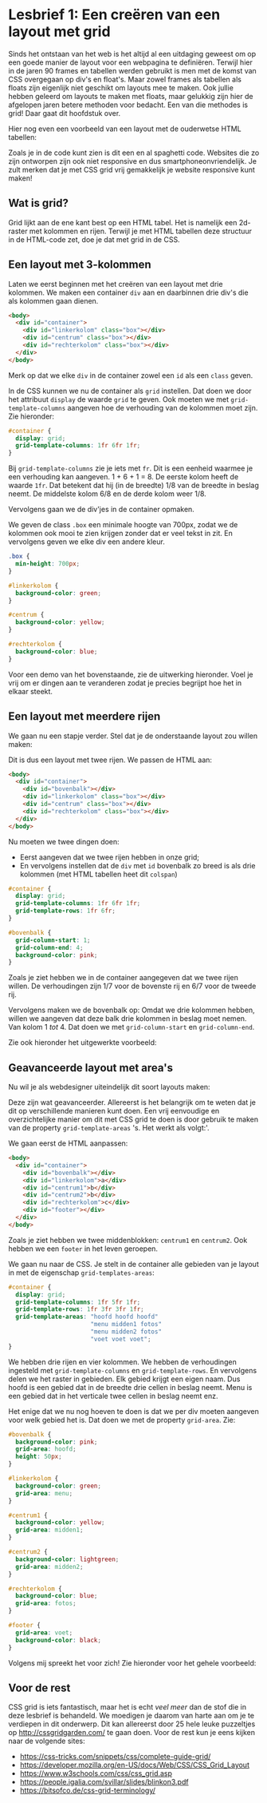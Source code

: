 # Lesbrief 1: Een creëren van een layout met grid

Sinds het ontstaan van het web is het altijd al een uitdaging geweest om op een goede manier de layout voor een webpagina te definiëren. Terwijl hier in de jaren 90 frames en tabellen werden gebruikt is men met de komst van CSS overgegaan op div's en float's. Maar zowel frames als tabellen als floats zijn eigenlijk niet geschikt om layouts mee te maken. Ook jullie hebben geleerd om layouts te maken met floats, maar gelukkig zijn hier de afgelopen jaren betere methoden voor bedacht. Een van die methodes is grid! Daar gaat dit hoofdstuk over.

Hier nog even een voorbeeld van een layout met de ouderwetse HTML tabellen:
[](codepen://hakanakkas/aEGYLR?height=500&theme=0)

Zoals je in de code kunt zien is dit een en al spaghetti code. Websites die zo zijn ontworpen zijn ook niet responsive en dus smartphoneonvriendelijk. Je zult merken dat je met CSS grid vrij gemakkelijk je website responsive kunt maken!

## Wat is grid?
Grid lijkt aan de ene kant best op een HTML tabel. Het is namelijk een 2d-raster met kolommen en rijen. Terwijl je met HTML tabellen deze structuur in de HTML-code zet, doe je dat met grid in de CSS.

## Een layout met 3-kolommen
Laten we eerst beginnen met het creëren van een layout met drie kolommen. We maken een container `div` aan en daarbinnen drie div's die als kolommen gaan dienen.

``` html
<body>
  <div id="container">
    <div id="linkerkolom" class="box"></div>
    <div id="centrum" class="box"></div>    
    <div id="rechterkolom" class="box"></div>        
  </div>
</body>
```
Merk op dat we elke `div` in de container zowel een `id` als een `class` geven.

In de CSS kunnen we nu de container als `grid` instellen. Dat doen we door het attribuut `display` de waarde `grid` te geven. Ook moeten we met `grid-template-columns` aangeven hoe de verhouding van de kolommen moet zijn. Zie hieronder:

``` css
#container {
  display: grid;
  grid-template-columns: 1fr 6fr 1fr;
}
```
Bij `grid-template-columns` zie je iets met `fr`. Dit is een eenheid waarmee je een verhouding kan aangeven. 1 + 6 + 1 = 8. De eerste kolom heeft de waarde `1fr`. Dat betekent dat hij (in de breedte) 1/8 van de breedte in beslag neemt. De middelste kolom 6/8 en de derde kolom weer 1/8.

Vervolgens gaan we de div'jes in de container opmaken.

We geven de class `.box` een minimale hoogte van 700px, zodat we de kolommen ook mooi te zien krijgen zonder dat er veel tekst in zit. En vervolgens geven we elke div een andere kleur.

``` css
.box {
  min-height: 700px;
}

#linkerkolom {
  background-color: green;
}

#centrum {
  background-color: yellow;
}

#rechterkolom {
  background-color: blue;
}
```
Voor een demo van het bovenstaande, zie de uitwerking hieronder. Voel je vrij om er dingen aan te veranderen zodat je precies begrijpt hoe het in elkaar steekt.

[](codepen://h-akkas/qpKwzb?height=500&theme=0)

## Een layout met meerdere rijen
We gaan nu een stapje verder. Stel dat je de onderstaande layout zou willen maken:

[](https://docs.google.com/drawings/d/16WMBGT6tMgwsRhDCGE9J20cPwd0vReDXLkSHgtO82KM/edit?usp=sharing)

Dit is dus een layout met twee rijen. We passen de HTML aan:

``` html
<body>
  <div id="container">
    <div id="bovenbalk"></div>
    <div id="linkerkolom" class="box"></div>
    <div id="centrum" class="box"></div>    
    <div id="rechterkolom" class="box"></div>        
  </div>
</body>
```

Nu moeten we twee dingen doen:
* Eerst aangeven dat we twee rijen hebben in onze grid;
* En vervolgens instellen dat de `div` met `id` bovenbalk zo breed is als drie kolommen (met HTML tabellen heet dit `colspan`)

``` CSS
#container {
  display: grid;
  grid-template-columns: 1fr 6fr 1fr;
  grid-template-rows: 1fr 6fr;
}

#bovenbalk {
  grid-column-start: 1;
  grid-column-end: 4;
  background-color: pink;
}
```

Zoals je ziet hebben we in de container aangegeven dat we twee rijen willen. De verhoudingen zijn 1/7 voor de bovenste rij en 6/7 voor de tweede rij.

Vervolgens maken we de bovenbalk op:
Omdat we drie kolommen hebben, willen we aangeven dat deze balk drie kolommen in beslag moet nemen. Van kolom 1 _tot_ 4. Dat doen we met `grid-column-start` en `grid-column-end`.

Zie ook hieronder het uitgewerkte voorbeeld:
[](codepen://h-akkas/QaxRZe?height=500&theme=0)

## Geavanceerde layout met area's
Nu wil je als webdesigner uiteindelijk dit soort layouts maken:
[](https://docs.google.com/drawings/d/1-VTi4-hQc_w4njq-4oK20rsdAHmmmf6r98OdUxc8kas/edit?usp=sharing)

Deze zijn wat geavanceerder. Allereerst is het belangrijk om te weten dat je dit op verschillende manieren kunt doen. Een vrij eenvoudige en overzichtelijke manier om dit met CSS grid te doen is door gebruik te maken van de property `grid-template-areas` 's. Het werkt als volgt:'.

We gaan eerst de HTML aanpassen:
``` html
<body>
  <div id="container">
    <div id="bovenbalk"></div>
    <div id="linkerkolom">a</div>
    <div id="centrum1">b</div>  
    <div id="centrum2">b</div>  
    <div id="rechterkolom">c</div>        
    <div id="footer"></div>
  </div>
</body>
```
Zoals je ziet hebben we twee middenblokken: `centrum1` en `centrum2`. Ook hebben we een `footer` in het leven geroepen.

We gaan nu naar de CSS. Je stelt in de container alle gebieden van je layout in met de eigenschap `grid-templates-areas`:
``` css
#container {
  display: grid;
  grid-template-columns: 1fr 5fr 1fr;
  grid-template-rows: 1fr 3fr 3fr 1fr;
  grid-template-areas: "hoofd hoofd hoofd"
                       "menu midden1 fotos"
                       "menu midden2 fotos"
                       "voet voet voet";
}
```
We hebben drie rijen en vier kolommen. We hebben de verhoudingen ingesteld met `grid-template-columns` en `grid-template-rows`. En vervolgens delen we het raster in gebieden. Elk gebied krijgt een eigen naam. Dus hoofd is een gebied dat in de breedte drie cellen in beslag neemt. Menu is een gebied dat in het verticale twee cellen in beslag neemt enz.

Het enige dat we nu nog hoeven te doen is dat we per div moeten aangeven voor welk gebied het is. Dat doen we met de property `grid-area`. Zie:

``` css
#bovenbalk {
  background-color: pink;
  grid-area: hoofd;
  height: 50px;
}

#linkerkolom {
  background-color: green;
  grid-area: menu;
}

#centrum1 {
  background-color: yellow;
  grid-area: midden1;
}

#centrum2 {
  background-color: lightgreen;
  grid-area: midden2;
}

#rechterkolom {
  background-color: blue;
  grid-area: fotos;
}

#footer {
  grid-area: voet;
  background-color: black;
}
```
Volgens mij spreekt het voor zich! Zie hieronder voor het gehele voorbeeld:

[](codepen://h-akkas/baKPNX?height=500&theme=0)


## Voor de rest
CSS grid is iets fantastisch, maar het is echt _veel meer_ dan de stof die in deze lesbrief is behandeld. We moedigen je daarom van harte aan om je te verdiepen in dit onderwerp. Dit kan allereerst door 25 hele leuke puzzeltjes op http://cssgridgarden.com/ te gaan doen. Voor de rest kun je eens kijken naar de volgende sites:
* https://css-tricks.com/snippets/css/complete-guide-grid/
* https://developer.mozilla.org/en-US/docs/Web/CSS/CSS_Grid_Layout
* https://www.w3schools.com/css/css_grid.asp
* https://people.igalia.com/svillar/slides/blinkon3.pdf
* https://bitsofco.de/css-grid-terminology/
